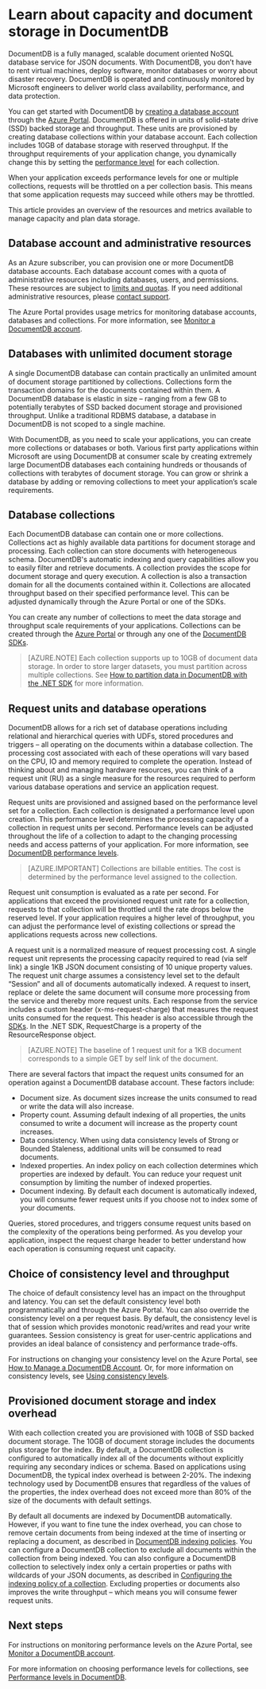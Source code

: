 <properties 
	pageTitle="DocumentDB - Capacity - Document storage | Microsoft Azure" 
	description="Learn about data storage and document storage in DocumentDB and how you can scale DocumentDB to meet the capacity needs of your application." 
	keywords="document storage"
	services="documentdb" 
	authors="mimig1" 
	manager="jhubbard" 
	editor="cgronlun" 
	documentationCenter=""/>

<tags 
	ms.service="documentdb" 
	ms.workload="data-services" 
	ms.tgt_pltfrm="na" 
	ms.devlang="na" 
	ms.topic="article" 
	ms.date="01/27/2016" 
	ms.author="mimig"/>

# Learn about capacity and document storage in DocumentDB
DocumentDB is a fully managed, scalable document oriented NoSQL database service for JSON documents.  With DocumentDB, you don’t have to rent virtual machines, deploy software, monitor databases or worry about disaster recovery. DocumentDB is operated and continuously monitored by Microsoft engineers to deliver world class availability, performance, and data protection.  

You can get started with DocumentDB by [creating a database account](documentdb-create-account.md) through the [Azure Portal](https://portal.azure.com/). DocumentDB is offered in units of solid-state drive (SSD) backed storage and throughput. These units are provisioned by creating database collections within your database account. Each collection includes 10GB of database storage with reserved throughput. If the throughput requirements of your application change, you dynamically change this by setting the [performance level](documentdb-performance-levels.md) for each collection.  

When your application exceeds performance levels for one or multiple collections, requests will be throttled on a per collection basis. This means that some application requests may succeed while others may be throttled.

This article provides an overview of the resources and metrics available to manage capacity and plan data storage. 

## Database account and administrative resources
As an Azure subscriber, you can provision one or more DocumentDB database accounts. Each database account comes with a quota of administrative resources including databases, users, and permissions. These resources are subject to [limits and quotas](documentdb-limits.md). If you need additional administrative resources, please [contact support](documentdb-increase-limits.md).   

The Azure Portal provides usage metrics for monitoring database accounts, databases and collections. For more information, see [Monitor a DocumentDB account](documentdb-monitor-accounts.md).

## Databases with unlimited document storage
A single DocumentDB database can contain practically an unlimited amount of document storage partitioned by collections. Collections form the transaction domains for the documents contained within them. A DocumentDB database is elastic in size – ranging from a few GB to potentially terabytes of SSD backed document storage and provisioned throughput. Unlike a traditional RDBMS database, a database in DocumentDB is not scoped to a single machine.   

With DocumentDB, as you need to scale your applications, you can create more collections or databases or both. Various first party applications within Microsoft are using DocumentDB at consumer scale by creating extremely large DocumentDB databases each containing hundreds or thousands of collections with terabytes of document storage. You can grow or shrink a database by adding or removing collections to meet your application’s scale requirements. 

## Database collections
Each DocumentDB database can contain one or more collections. Collections act as highly available data partitions for document storage and processing. Each collection can store documents with heterogeneous schema. DocumentDB's automatic indexing and query capabilities allow you to easily filter and retrieve documents. A collection provides the scope for document storage and query execution. A collection is also a transaction domain for all the documents contained within it. Collections are allocated throughput based on their specified performance level.  This can be adjusted dynamically through the Azure Portal or one of the SDKs. 

You can create any number of collections to meet the data storage and throughput scale requirements of your applications. Collections can be created through the [Azure Portal](https://portal.azure.com/) or through any one of the [DocumentDB SDKs](documentdb-sdk-dotnet.md).   

>[AZURE.NOTE] Each collection supports up to 10GB of document data storage. In order to store larger datasets, you must partition across multiple collections. See [How to partition data in DocumentDB with the .NET SDK](documentdb-sharding.md) for more information.
 
## Request units and database operations
DocumentDB allows for a rich set of database operations including relational and hierarchical queries with UDFs, stored procedures and triggers – all operating on the documents within a database collection. The processing cost associated with each of these operations will vary based on the CPU, IO and memory required to complete the operation. Instead of thinking about and managing hardware resources, you can think of a request unit (RU) as a single measure for the resources required to perform various database operations and service an application request.

Request units are provisioned and assigned based on the performance level set for a collection. Each collection is designated a performance level upon creation. This performance level determines the processing capacity of a collection in request units per second. Performance levels can be adjusted throughout the life of a collection to adapt to the changing processing needs and access patterns of your application. For more information, see [DocumentDB performance levels](documentdb-performance-levels.md). 

>[AZURE.IMPORTANT] Collections are billable entities. The cost is determined by the performance level assigned to the collection. 

Request unit consumption is evaluated as a rate per second. For applications that exceed the provisioned request unit rate for a collection, requests to that collection will be throttled until the rate drops below the reserved level. If your application requires a higher level of throughput, you can adjust the performance level of existing collections or spread the applications requests across new collections.

A request unit is a normalized measure of request processing cost. A single request unit represents the processing capacity required to read (via self link) a single 1KB JSON document consisting of 10 unique property values. The request unit charge assumes a consistency level set to the default “Session” and all of documents automatically indexed. A request to insert, replace or delete the same document will consume more processing from the service and thereby more request units. Each response from the service includes a custom header (x-ms-request-charge) that measures the request units consumed for the request. This header is also accessible through the [SDKs](documentdb-sdk-dotnet.md). In the .NET SDK, RequestCharge is a property of the ResourceResponse object.

>[AZURE.NOTE] The baseline of 1 request unit for a 1KB document corresponds to a simple GET by self link of the document. 

There are several factors that impact the request units consumed for an operation against a DocumentDB database account. These factors include:

- Document size. As document sizes increase the units consumed to read or write the data will also increase.
- Property count. Assuming default indexing of all properties, the units consumed to write a document will increase as the property count increases.
- Data consistency. When using data consistency levels of Strong or Bounded Staleness, additional units will be consumed to read documents.
- Indexed properties. An index policy on each collection determines which properties are indexed by default. You can reduce your request unit consumption by limiting the number of indexed properties. 
- Document indexing. By default each document is automatically indexed, you will consume fewer request units if you choose not to index some of your documents.

Queries, stored procedures, and triggers consume request units based on the complexity of the operations being performed. As you develop your application, inspect the request charge header to better understand how each operation is consuming request unit capacity.  

## Choice of consistency level and throughput
The choice of default consistency level has an impact on the throughput and latency. You can set the default consistency level both programmatically and through the Azure Portal. You can also override the consistency level on a per request basis. By default, the consistency level is that of session which provides monotonic read/writes and read your write guarantees. Session consistency is great for user-centric applications and provides an ideal balance of consistency and performance trade-offs.    

For instructions on changing your consistency level on the Azure Portal, see [How to Manage a DocumentDB Account](documentdb-manage-account.md#consistency). Or, for more information on consistency levels, see [Using consistency levels](documentdb-consistency-levels.md).

## Provisioned document storage and index overhead
With each collection created you are provisioned with 10GB of SSD backed document storage. The 10GB of document storage includes the documents plus storage for the index. By default, a DocumentDB collection is configured to automatically index all of the documents without explicitly requiring any secondary indices or schema. Based on applications using DocumentDB, the typical index overhead is between 2-20%. The indexing technology used by DocumentDB ensures that regardless of the values of the properties, the index overhead does not exceed more than 80% of the size of the documents with default settings. 

By default all documents are indexed by DocumentDB automatically. However, if you want to fine tune the index overhead, you can chose to remove certain documents from being indexed at the time of inserting or replacing a document, as described in [DocumentDB indexing policies](documentdb-indexing-policies.md). You can configure a DocumentDB collection to exclude all documents within the collection from being indexed. You can also configure a DocumentDB collection to selectively index only a certain properties or paths with wildcards of your JSON documents, as described in [Configuring the indexing policy of a collection](documentdb-indexing-policies.md#configuring-the-indexing-policy-of-a-collection). Excluding properties or documents also improves the write throughput – which means you will consume fewer request units.   
 
## Next steps
For instructions on monitoring performance levels on the Azure Portal, see [Monitor a DocumentDB account](documentdb-monitor-accounts.md).

For more information on choosing performance levels for collections, see [Performance levels in DocumentDB](documentdb-performance-levels.md).
 